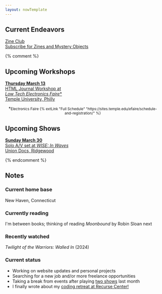 ```yaml
---
layout: nowTemplate
---
```



## Current Endeavors

<a href="/zine-club/" class="now-button" target="_blank">
  Zine Club
  <div class="caption">Subscribe for Zines and Mystery Objects</div>
</a>

{% comment %}
## Upcoming Workshops

<a href="https://charlesstudy.temple.edu/event/14200525" class="now-button" target="_blank" rel="noopener">
  <b>Thursday March 13</b><br>
  HTML Journal Workshop at<br>
  <i>Low Tech Electronics Faire</i>*
  <div class="caption">Temple University, Philly</div>
</a>

<p style="text-align:center">*<small>Electronics Faire {% extLink "Full Schedule" "https://sites.temple.edu/efaire/schedule-and-registration/" %}</small></p>


## Upcoming Shows

<a href="https://uniondocs.org/event/wise-in-waves-a-night-of-live-sound-and-visual-alchemy/" class="now-button" target="_blank" rel="noopener">
  <b>Sunday March 30</b><br>
  Solo A/V set at <i>WISE: In Waves</i>
  <div class="caption">Union Docs, Ridgewood</div>
</a>

{% endcomment %}


## Notes

### Current home base

New Haven, Connecticut

### Currently reading

I'm between books; thinking of reading *Moonbound* by Robin Sloan next

### Recently watched

*Twilight of the Warriors: Walled In* (2024)

### Current status

- Working on website updates and personal projects
- Searching for a new job and/or more freelance opportunities
- Taking a break from events after playing [two shows](/blog/2025-04-01_march-shows-in-nyc/) last month
- I finally wrote about my [coding retreat at Recurse Center!](/blog/2025-04-13_coding-retreat-at-recurse-center/)
